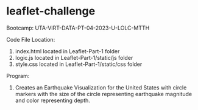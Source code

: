 # leaflet-challenge

Bootcamp: UTA-VIRT-DATA-PT-04-2023-U-LOLC-MTTH

Code File Location: 
  1. index.html located in Leaflet-Part-1 folder
  2. logic.js located in Leaflet-Part-1/static/js folder
  3. style.css located in Leaflet-Part-1/static/css folder
  
Program:
  1. Creates an Earthquake Visualization for the United States with circle markers with the size of the circle representing earthquake magnitude and color representing depth.
